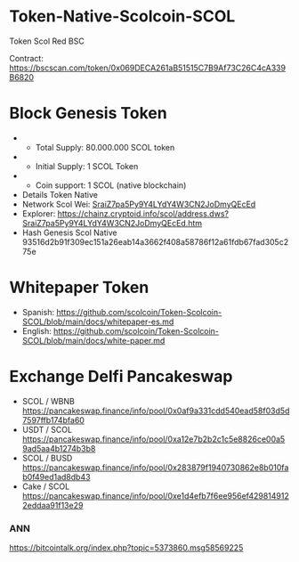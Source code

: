 # Token-Native-Scolcoin-SCOL 
Token Scol Red BSC

Contract: https://bscscan.com/token/0x069DECA261aB51515C7B9Af73C26C4cA339B6820

 Block Genesis Token 
==========================
* - Total Supply: 80.000.000 SCOL token
* - Initial Supply: 1 SCOL Token
* + Coin support:   1 SCOL (native blockchain)
* Details Token Native
* Network Scol Wei: [SraiZ7pa5Py9Y4LYdY4W3CN2JoDmyQEcEd ](https://explorer.scolcoin.com/address/0xf25bFda0E59E9f946eA85Df4B9D52d298a3a7E81/transactions)
* Explorer: https://chainz.cryptoid.info/scol/address.dws?SraiZ7pa5Py9Y4LYdY4W3CN2JoDmyQEcEd.htm
* Hash Genesis Scol Native 93516d2b91f309ec151a26eab14a3662f408a58786f12a61fdb67fad305c275e

Whitepaper Token
==========================
* Spanish: https://github.com/scolcoin/Token-Scolcoin-SCOL/blob/main/docs/whitepaper-es.md
* English: https://github.com/scolcoin/Token-Scolcoin-SCOL/blob/main/docs/white-paper.md

Exchange Delfi Pancakeswap
=========================
* SCOL / WBNB
https://pancakeswap.finance/info/pool/0x0af9a331cdd540ead58f03d5d7597ffb174bfa60
* USDT / SCOL
https://pancakeswap.finance/info/pool/0xa12e7b2b2c1c5e8826ce00a59ad5aa4b1274b3b8
* SCOL / BUSD
https://pancakeswap.finance/info/pool/0x283879f1940730862e8b010fab0f49ed1ad8db43
* Cake / SCOL
https://pancakeswap.finance/info/pool/0xe1d4efb7f6ee956ef4298149122eddaa91f13e29

### ANN
https://bitcointalk.org/index.php?topic=5373860.msg58569225
